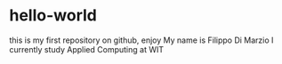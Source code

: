 # hello-world
this is my first repository on github, enjoy
My name is Filippo Di Marzio
I currently study Applied Computing at WIT 
